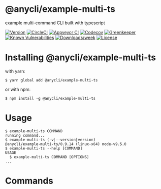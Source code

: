 @anycli/example-multi-ts
========================

example multi-command CLI built with typescript

[![Version](https://img.shields.io/npm/v/@anycli/example-multi-ts.svg)](https://npmjs.org/package/@anycli/example-multi-ts)
[![CircleCI](https://circleci.com/gh/anycli/example-multi-ts/tree/master.svg?style=svg)](https://circleci.com/gh/anycli/example-multi-ts/tree/master)
[![Appveyor CI](https://ci.appveyor.com/api/projects/status/github/anycli/example-multi-ts?branch=master&svg=true)](https://ci.appveyor.com/project/heroku/example-multi-ts/branch/master)
[![Codecov](https://codecov.io/gh/anycli/example-multi-ts/branch/master/graph/badge.svg)](https://codecov.io/gh/anycli/example-multi-ts)
[![Greenkeeper](https://badges.greenkeeper.io/anycli/example-multi-ts.svg)](https://greenkeeper.io/)
[![Known Vulnerabilities](https://snyk.io/test/npm/@anycli/example-multi-ts/badge.svg)](https://snyk.io/test/npm/@anycli/example-multi-ts)
[![Downloads/week](https://img.shields.io/npm/dw/@anycli/example-multi-ts.svg)](https://npmjs.org/package/@anycli/example-multi-ts)
[![License](https://img.shields.io/npm/l/@anycli/example-multi-ts.svg)](https://github.com/anycli/example-multi-ts/blob/master/package.json)

<!-- install -->
# Installing @anycli/example-multi-ts

with yarn:
```
$ yarn global add @anycli/example-multi-ts
```

or with npm:
```
$ npm install -g @anycli/example-multi-ts
```
<!-- installstop -->
<!-- usage -->
# Usage

```sh-session
$ example-multi-ts COMMAND
running command...
$ example-multi-ts (-v|--version|version)
@anycli/example-multi-ts/0.9.14 (linux-x64) node-v9.5.0
$ example-multi-ts --help [COMMAND]
USAGE
  $ example-multi-ts COMMAND [OPTIONS]
...
```
<!-- usagestop -->
<!-- commands -->
# Commands
<!-- commandsstop -->
